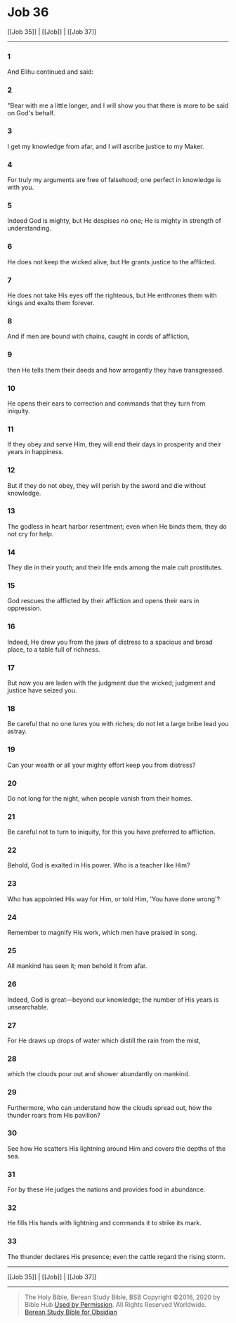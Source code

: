 # Job 36

[[Job 35]] | [[Job]] | [[Job 37]]

---

### 1
And Elihu continued and said:

### 2
"Bear with me a little longer, and I will show you that there is more to be said on God's behalf.

### 3
I get my knowledge from afar, and I will ascribe justice to my Maker.

### 4
For truly my arguments are free of falsehood; one perfect in knowledge is with you.

### 5
Indeed God is mighty, but He despises no one; He is mighty in strength of understanding.

### 6
He does not keep the wicked alive, but He grants justice to the afflicted.

### 7
He does not take His eyes off the righteous, but He enthrones them with kings and exalts them forever.

### 8
And if men are bound with chains, caught in cords of affliction,

### 9
then He tells them their deeds and how arrogantly they have transgressed.

### 10
He opens their ears to correction and commands that they turn from iniquity.

### 11
If they obey and serve Him, they will end their days in prosperity and their years in happiness.

### 12
But if they do not obey, they will perish by the sword and die without knowledge.

### 13
The godless in heart harbor resentment; even when He binds them, they do not cry for help.

### 14
They die in their youth; and their life ends among the male cult prostitutes.

### 15
God rescues the afflicted by their affliction and opens their ears in oppression.

### 16
Indeed, He drew you from the jaws of distress to a spacious and broad place, to a table full of richness.

### 17
But now you are laden with the judgment due the wicked; judgment and justice have seized you.

### 18
Be careful that no one lures you with riches; do not let a large bribe lead you astray.

### 19
Can your wealth or all your mighty effort keep you from distress?

### 20
Do not long for the night, when people vanish from their homes.

### 21
Be careful not to turn to iniquity, for this you have preferred to affliction.

### 22
Behold, God is exalted in His power. Who is a teacher like Him?

### 23
Who has appointed His way for Him, or told Him, 'You have done wrong'?

### 24
Remember to magnify His work, which men have praised in song.

### 25
All mankind has seen it; men behold it from afar.

### 26
Indeed, God is great—beyond our knowledge; the number of His years is unsearchable.

### 27
For He draws up drops of water which distill the rain from the mist,

### 28
which the clouds pour out and shower abundantly on mankind.

### 29
Furthermore, who can understand how the clouds spread out, how the thunder roars from His pavilion?

### 30
See how He scatters His lightning around Him and covers the depths of the sea.

### 31
For by these He judges the nations and provides food in abundance.

### 32
He fills His hands with lightning and commands it to strike its mark.

### 33
The thunder declares His presence; even the cattle regard the rising storm.

---

[[Job 35]] | [[Job]] | [[Job 37]]

---

> The Holy Bible, Berean Study Bible, BSB
> Copyright &copy;2016, 2020 by Bible Hub
> [Used by Permission](https://berean.bible/terms.htm). All Rights Reserved Worldwide.
> [Berean Study Bible for Obsidian](https://github.com/gapmiss/berean-study-bible-for-obsidian)</small>


